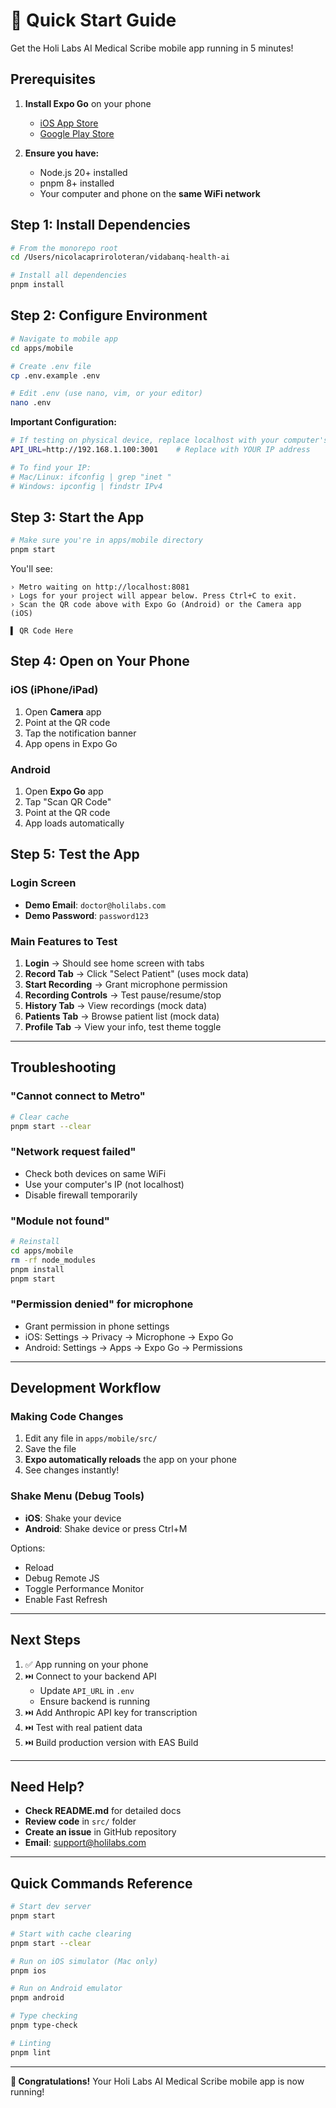 # 🚀 Quick Start Guide

Get the Holi Labs AI Medical Scribe mobile app running in 5 minutes!

## Prerequisites

1. **Install Expo Go** on your phone
   - [iOS App Store](https://apps.apple.com/app/expo-go/id982107779)
   - [Google Play Store](https://play.google.com/store/apps/details?id=host.exp.exponent)

2. **Ensure you have:**
   - Node.js 20+ installed
   - pnpm 8+ installed
   - Your computer and phone on the **same WiFi network**

## Step 1: Install Dependencies

```bash
# From the monorepo root
cd /Users/nicolacapriroloteran/vidabanq-health-ai

# Install all dependencies
pnpm install
```

## Step 2: Configure Environment

```bash
# Navigate to mobile app
cd apps/mobile

# Create .env file
cp .env.example .env

# Edit .env (use nano, vim, or your editor)
nano .env
```

**Important Configuration:**

```bash
# If testing on physical device, replace localhost with your computer's IP
API_URL=http://192.168.1.100:3001    # Replace with YOUR IP address

# To find your IP:
# Mac/Linux: ifconfig | grep "inet "
# Windows: ipconfig | findstr IPv4
```

## Step 3: Start the App

```bash
# Make sure you're in apps/mobile directory
pnpm start
```

You'll see:
```
› Metro waiting on http://localhost:8081
› Logs for your project will appear below. Press Ctrl+C to exit.
› Scan the QR code above with Expo Go (Android) or the Camera app (iOS)

▌ QR Code Here
```

## Step 4: Open on Your Phone

### iOS (iPhone/iPad)
1. Open **Camera** app
2. Point at the QR code
3. Tap the notification banner
4. App opens in Expo Go

### Android
1. Open **Expo Go** app
2. Tap "Scan QR Code"
3. Point at the QR code
4. App loads automatically

## Step 5: Test the App

### Login Screen
- **Demo Email**: `doctor@holilabs.com`
- **Demo Password**: `password123`

### Main Features to Test
1. **Login** → Should see home screen with tabs
2. **Record Tab** → Click "Select Patient" (uses mock data)
3. **Start Recording** → Grant microphone permission
4. **Recording Controls** → Test pause/resume/stop
5. **History Tab** → View recordings (mock data)
6. **Patients Tab** → Browse patient list (mock data)
7. **Profile Tab** → View your info, test theme toggle

---

## Troubleshooting

### "Cannot connect to Metro"
```bash
# Clear cache
pnpm start --clear
```

### "Network request failed"
- Check both devices on same WiFi
- Use your computer's IP (not localhost)
- Disable firewall temporarily

### "Module not found"
```bash
# Reinstall
cd apps/mobile
rm -rf node_modules
pnpm install
pnpm start
```

### "Permission denied" for microphone
- Grant permission in phone settings
- iOS: Settings → Privacy → Microphone → Expo Go
- Android: Settings → Apps → Expo Go → Permissions

---

## Development Workflow

### Making Code Changes

1. Edit any file in `apps/mobile/src/`
2. Save the file
3. **Expo automatically reloads** the app on your phone
4. See changes instantly!

### Shake Menu (Debug Tools)

- **iOS**: Shake your device
- **Android**: Shake device or press Ctrl+M

Options:
- Reload
- Debug Remote JS
- Toggle Performance Monitor
- Enable Fast Refresh

---

## Next Steps

1. ✅ App running on your phone
2. ⏭️ Connect to your backend API
   - Update `API_URL` in `.env`
   - Ensure backend is running
3. ⏭️ Add Anthropic API key for transcription
4. ⏭️ Test with real patient data
5. ⏭️ Build production version with EAS Build

---

## Need Help?

- **Check README.md** for detailed docs
- **Review code** in `src/` folder
- **Create an issue** in GitHub repository
- **Email**: support@holilabs.com

---

## Quick Commands Reference

```bash
# Start dev server
pnpm start

# Start with cache clearing
pnpm start --clear

# Run on iOS simulator (Mac only)
pnpm ios

# Run on Android emulator
pnpm android

# Type checking
pnpm type-check

# Linting
pnpm lint
```

---

**🎉 Congratulations!** Your Holi Labs AI Medical Scribe mobile app is now running!
